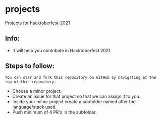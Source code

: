 # projects
Projects for hacktoberfest-2021

## Info:

- It will help you contribute in Hacktoberfest 2021


## Steps to follow:
```You can star and fork this repository on GitHub by navigating at the top of this repository.```
- Choose a minor project.
- Create an issue for that project so that we can assign it to you.
- Inside your minor project create a subfolder named after the language/stack used.
- Push minimum of 4 PR's in the subfolder.
